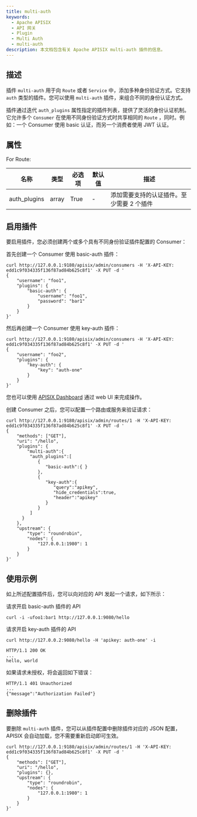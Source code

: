 ```yaml
---
title: multi-auth
keywords:
  - Apache APISIX
  - API 网关
  - Plugin
  - Multi Auth
  - multi-auth
description: 本文档包含有关 Apache APISIX multi-auth 插件的信息。
---
```


<!--
#
# Licensed to the Apache Software Foundation (ASF) under one or more
# contributor license agreements.  See the NOTICE file distributed with
# this work for additional information regarding copyright ownership.
# The ASF licenses this file to You under the Apache License, Version 2.0
# (the "License"); you may not use this file except in compliance with
# the License.  You may obtain a copy of the License at
#
#     http://www.apache.org/licenses/LICENSE-2.0
#
# Unless required by applicable law or agreed to in writing, software
# distributed under the License is distributed on an "AS IS" BASIS,
# WITHOUT WARRANTIES OR CONDITIONS OF ANY KIND, either express or implied.
# See the License for the specific language governing permissions and
# limitations under the License.
#
-->

## 描述

插件 `multi-auth` 用于向 `Route` 或者 `Service` 中，添加多种身份验证方式。它支持 `auth` 类型的插件。您可以使用 `multi-auth` 插件，来组合不同的身份认证方式。

插件通过迭代 `auth_plugins` 属性指定的插件列表，提供了灵活的身份认证机制。它允许多个 `Consumer` 在使用不同身份验证方式时共享相同的 `Route` ，同时。例如：一个 Consumer 使用 basic 认证，而另一个消费者使用 JWT 认证。

## 属性

For Route:

| 名称           | 类型    | 必选项  | 默认值 | 描述                    |
|--------------|-------|------|-----|-----------------------|
| auth_plugins | array | True | -   | 添加需要支持的认证插件。至少需要 2 个插件 |

## 启用插件

要启用插件，您必须创建两个或多个具有不同身份验证插件配置的 Consumer：

首先创建一个 Consumer 使用 basic-auth 插件：

```shell
curl http://127.0.0.1:9180/apisix/admin/consumers -H 'X-API-KEY: edd1c9f034335f136f87ad84b625c8f1' -X PUT -d '
{
    "username": "foo1",
    "plugins": {
        "basic-auth": {
            "username": "foo1",
            "password": "bar1"
        }
    }
}'
```

然后再创建一个 Consumer 使用 key-auth 插件：

```shell
curl http://127.0.0.1:9180/apisix/admin/consumers -H 'X-API-KEY: edd1c9f034335f136f87ad84b625c8f1' -X PUT -d '
{
    "username": "foo2",
    "plugins": {
        "key-auth": {
            "key": "auth-one"
        }
    }
}'
```

您也可以使用 [APISIX Dashboard](/docs/dashboard/USER_GUIDE) 通过 web UI 来完成操作。

创建 Consumer 之后，您可以配置一个路由或服务来验证请求：

```shell
curl http://127.0.0.1:9180/apisix/admin/routes/1 -H 'X-API-KEY: edd1c9f034335f136f87ad84b625c8f1' -X PUT -d '
{
    "methods": ["GET"],
    "uri": "/hello",
    "plugins": {
        "multi-auth":{
         "auth_plugins":[
            {
               "basic-auth":{ }
            },
            {
               "key-auth":{
                  "query":"apikey",
                  "hide_credentials":true,
                  "header":"apikey"
               }
            }
         ]
      }
    },
    "upstream": {
        "type": "roundrobin",
        "nodes": {
            "127.0.0.1:1980": 1
        }
    }
}'
```

## 使用示例

如上所述配置插件后，您可以向对应的 API 发起一个请求，如下所示：

请求开启 basic-auth 插件的 API

```shell
curl -i -ufoo1:bar1 http://127.0.0.1:9080/hello
```

请求开启 key-auth 插件的 API

```shell
curl http://127.0.0.2:9080/hello -H 'apikey: auth-one' -i
```

```
HTTP/1.1 200 OK
...
hello, world
```

如果请求未授权，将会返回如下错误：

```shell
HTTP/1.1 401 Unauthorized
...
{"message":"Authorization Failed"}
```

## 删除插件

要删除 `multi-auth` 插件，您可以从插件配置中删除插件对应的 JSON 配置，APISIX 会自动加载，您不需要重新启动即可生效。

```shell
curl http://127.0.0.1:9180/apisix/admin/routes/1 -H 'X-API-KEY: edd1c9f034335f136f87ad84b625c8f1' -X PUT -d '
{
    "methods": ["GET"],
    "uri": "/hello",
    "plugins": {},
    "upstream": {
        "type": "roundrobin",
        "nodes": {
            "127.0.0.1:1980": 1
        }
    }
}'
```
